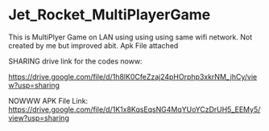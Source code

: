 # Jet_Rocket_MultiPlayerGame
This is MultiPlyer Game on LAN using using using same wifi network. Not created by me but improved abit. Apk File attached

SHARING drive link for the codes noww:

https://drive.google.com/file/d/1h8lK0CfeZzaj24pHOrphp3xkrNM_jhCy/view?usp=sharing

NOWWW APK File Link:
https://drive.google.com/file/d/1K1x8KqsEqsNG4MqYUoYCzDrUH5_EEMy5/view?usp=sharing
